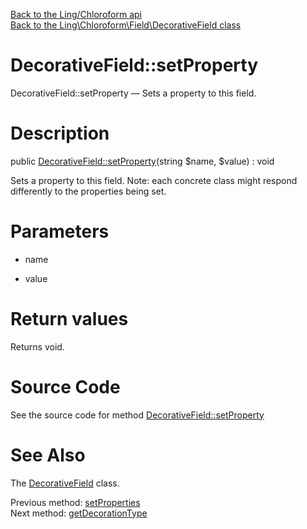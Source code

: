 [Back to the Ling/Chloroform api](https://github.com/lingtalfi/Chloroform/blob/master/doc/api/Ling/Chloroform.md)<br>
[Back to the Ling\Chloroform\Field\DecorativeField class](https://github.com/lingtalfi/Chloroform/blob/master/doc/api/Ling/Chloroform/Field/DecorativeField.md)


DecorativeField::setProperty
================



DecorativeField::setProperty — Sets a property to this field.




Description
================


public [DecorativeField::setProperty](https://github.com/lingtalfi/Chloroform/blob/master/doc/api/Ling/Chloroform/Field/DecorativeField/setProperty.md)(string $name, $value) : void




Sets a property to this field.
Note: each concrete class might respond differently to the properties being set.




Parameters
================


- name

    

- value

    


Return values
================

Returns void.








Source Code
===========
See the source code for method [DecorativeField::setProperty](https://github.com/lingtalfi/Chloroform/blob/master/Field/DecorativeField.php#L200-L203)


See Also
================

The [DecorativeField](https://github.com/lingtalfi/Chloroform/blob/master/doc/api/Ling/Chloroform/Field/DecorativeField.md) class.

Previous method: [setProperties](https://github.com/lingtalfi/Chloroform/blob/master/doc/api/Ling/Chloroform/Field/DecorativeField/setProperties.md)<br>Next method: [getDecorationType](https://github.com/lingtalfi/Chloroform/blob/master/doc/api/Ling/Chloroform/Field/DecorativeField/getDecorationType.md)<br>

